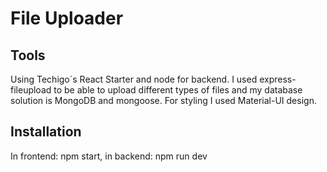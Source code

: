 # File Uploader

## Tools

Using Techigo´s React Starter and node for backend. I used express-fileupload to be able to upload different types of files and my database solution is MongoDB and mongoose. For styling I used Material-UI design.

## Installation

In frontend: npm start, in backend: npm run dev
